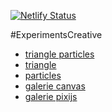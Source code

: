 [![Netlify Status](https://api.netlify.com/api/v1/badges/2b0b7f2d-3637-4ac2-ad10-bf670b7000f9/deploy-status)](https://app.netlify.com/sites/experiment-creative/deploys)

#ExperimentsCreative
- [triangle particles](https://experiment-creative.netlify.app)
- [triangle](https://experiment-creative.netlify.app/triangle)
- [particles](https://experiment-creative.netlify.app/particles)
- [galerie canvas](https://experiment-creative.netlify.app/galerie-canvas)
- [galerie pixijs](https://experiment-creative.netlify.app/galerie-pixi)
